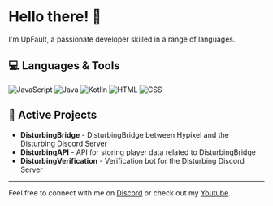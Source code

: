 # Hello there! 👋

I'm UpFault, a passionate developer skilled in a range of languages.

## 💻 Languages & Tools

![JavaScript](https://img.shields.io/badge/JavaScript-F7DF1E?style=for-the-badge&logo=javascript&logoColor=black)
![Java](https://img.shields.io/badge/Java-ED8B00?style=for-the-badge&logo=java&logoColor=white)
![Kotlin](https://img.shields.io/badge/Kotlin-0095D5?style=for-the-badge&logo=kotlin&logoColor=white)
![HTML](https://img.shields.io/badge/HTML-E34F26?style=for-the-badge&logo=html5&logoColor=white)
![CSS](https://img.shields.io/badge/CSS-1572B6?style=for-the-badge&logo=css3&logoColor=white)

## 🚀 Active Projects

- **DisturbingBridge** - DisturbingBridge between Hypixel and the Disturbing Discord Server
- **DisturbingAPI** - API for storing player data related to DisturbingBridge
- **DisturbingVerification** - Verification bot for the Disturbing Discord Server

---

Feel free to connect with me on [Discord](https://discordapp.com/users/717423042111996015) or check out my [Youtube](https://www.youtube.com/@UpFault).
